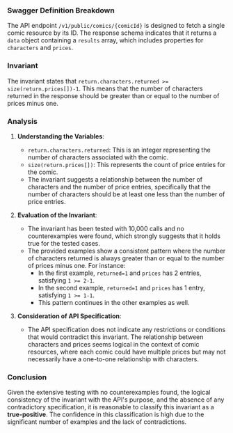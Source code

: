 ### Swagger Definition Breakdown
The API endpoint `/v1/public/comics/{comicId}` is designed to fetch a single comic resource by its ID. The response schema indicates that it returns a `data` object containing a `results` array, which includes properties for `characters` and `prices`.

### Invariant
The invariant states that `return.characters.returned >= size(return.prices[])-1`. This means that the number of characters returned in the response should be greater than or equal to the number of prices minus one.

### Analysis
1. **Understanding the Variables**:
   - `return.characters.returned`: This is an integer representing the number of characters associated with the comic.
   - `size(return.prices[])`: This represents the count of price entries for the comic.
   - The invariant suggests a relationship between the number of characters and the number of price entries, specifically that the number of characters should be at least one less than the number of price entries.

2. **Evaluation of the Invariant**:
   - The invariant has been tested with 10,000 calls and no counterexamples were found, which strongly suggests that it holds true for the tested cases.
   - The provided examples show a consistent pattern where the number of characters returned is always greater than or equal to the number of prices minus one. For instance:
     - In the first example, `returned=1` and `prices` has 2 entries, satisfying `1 >= 2-1`.
     - In the second example, `returned=1` and `prices` has 1 entry, satisfying `1 >= 1-1`.
     - This pattern continues in the other examples as well.

3. **Consideration of API Specification**:
   - The API specification does not indicate any restrictions or conditions that would contradict this invariant. The relationship between characters and prices seems logical in the context of comic resources, where each comic could have multiple prices but may not necessarily have a one-to-one relationship with characters.

### Conclusion
Given the extensive testing with no counterexamples found, the logical consistency of the invariant with the API's purpose, and the absence of any contradictory specification, it is reasonable to classify this invariant as a **true-positive**. The confidence in this classification is high due to the significant number of examples and the lack of contradictions.
